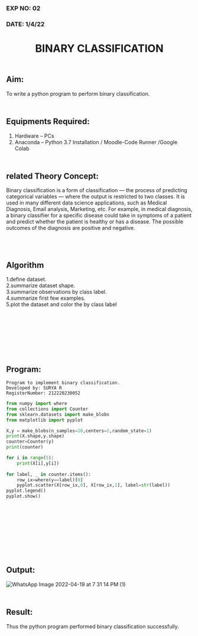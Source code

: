 ### EXP NO: 02
### DATE: 1/4/22
# <p align="center"> BINARY CLASSIFICATION</p>
## <br>Aim:
To write a python program to perform binary classification.

## <br>Equipments Required:
1. Hardware – PCs
2. Anaconda – Python 3.7 Installation / Moodle-Code Runner /Google Colab

## <br>related Theory Concept:
Binary classification is a form of classification — the process of predicting categorical variables — where the output is restricted to two classes.
It is used in many different data science applications, such as Medical Diagnosis, Email analysis, Marketing, etc. 
For example, in medical diagnosis, a binary classifier for a specific disease could take in symptoms of a patient and predict whether the patient is healthy or has a disease. The possible outcomes of the diagnosis are positive and negative.

## <br><br>Algorithm
1.define dataset.\
2.summarize dataset shape.\
3.summarize observations by class label.\
4.summarize first few examples.\
5.plot the dataset and color the by class label


## <br><br><br><br><br>Program:
```
Program to implement binary classification.
Developed by: SURYA R
RegisterNumber: 212220230052

```

```python
from numpy import where
from collections import Counter
from sklearn.datasets import make_blobs
from matplotlib import pyplot

X,y = make_blobs(n_samples=10,centers=2,random_state=1)
print(X.shape,y.shape)
counter=Counter(y)
print(counter)

for i in range(5):
    print(X[i],y[i])
    
for label, _ in counter.items():
    row_ix=where(y==label)[0]
    pyplot.scatter(X[row_ix,0], X[row_ix,1], label=str(label))
pyplot.legend()
pyplot.show()
```





## <br><br><br><br><br><br>Output:
![WhatsApp Image 2022-04-19 at 7 31 14 PM (1)](https://user-images.githubusercontent.com/75236145/164031274-ac6ec9ad-aada-4b8a-8484-1ad571cae5f3.jpeg)


## <br>Result:
Thus the python program performed binary classification successfully.
